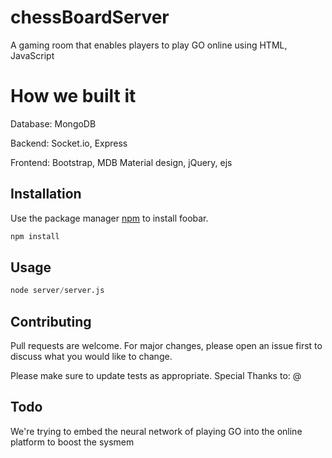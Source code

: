# chessBoardServer

A gaming room that enables players to play GO online using HTML, JavaScript

# How we built it

Database: MongoDB

Backend: Socket.io, Express

Frontend: Bootstrap, MDB Material design, jQuery, ejs


## Installation

Use the package manager [npm](https://www.npmjs.com/) to install foobar.

```bash
npm install
```

## Usage

```python
node server/server.js

```

## Contributing
Pull requests are welcome. For major changes, please open an issue first to discuss what you would like to change.

Please make sure to update tests as appropriate.
Special Thanks to: @

## Todo

We're trying to embed the neural network of playing GO into the online platform to boost the sysmem
